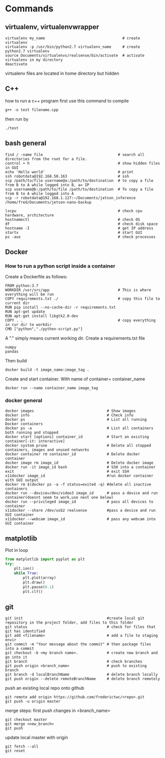 # Commands

## virtualenv, virtualenvwrapper

```
virtualenv my_name                                   # create virtualenv
virtualenv -p /usr/bin/python2.7 virtualenv_name     # create python2.7 virtualenv
source Documents/virtualenvs/realsense/bin/activate  # activate virtualenv in my directory
deactivate
```
virtualenv files are located in home directory but hidden

## C++
how to run a c++ program
first use this command to compile 
```
g++ -o test filename.cpp
```
then run by
```
./test 
```

## bash general
```
find / -name file                                  # search all directories from the root for a file. 
control + h                                        # show hidden files in GUI
echo 'Hello world'                                 # print
ssh robotdata@192.168.50.163                       # ssh
scp /path/to/file username@a:/path/to/destination  # to copy a file from B to A while logged into B, a= IP
scp username@b:/path/to/file /path/to/destination  # To copy a file from B to A while logged into A
scp -r robotdata@192.168.1.127:~/Documents/jetson_inference /home/fred/Documents/jetson-nano-backup

lscpu                                              # check cpu hardware, architecture
hostnamectl                                        # check OS 
df                                                 # check disk space
hostname -I                                        # get IP address
startx                                             # start GUI
ps -aux                                            # check processes
```

## Docker

### How to run a python script inside a container 
Create a Dockerfile as follows:
```
FROM python:3.7
WORKDIR /usr/src/app                               # This is where everything will be run
COPY requirements.txt ./                           # copy this file to current dir
RUN pip install --no-cache-dir -r requirements.txt
RUN apt-get update
RUN apt-get install libgtk2.0-dev
COPY . .                                           # copy everything in cur dir to workdir
CMD ["python","./python-script.py"]
```
A "." simply means current working dir. 
Create a requirements.txt file 
```
numpy
pandas
```
Then build 
```
docker build -t image_name:image_tag .
```
Create and start container. With name of container= container_name
``` 
docker run --name container_name image_tag
```
### docker general
```
docker images                                 # Show images
docker info                                   # Check info 
docker ps                                     # List all running Docker containers
docker ps -a                                  # List all containers both running and stopped
docker start [options] container_id           # Start an existing container[-it: interactive]
docker system prune                           # Delete all stopped containers, images and unused networks
docker container rm container_id              # Delete docker container
docker image rm image_id                      # Delete docker image
docker run -it image_id bash                  # SSH into a container
exit                                          # exit SSH
x11docker image_id                            #run docker container with GUI output
docker rm $(docker ps -a -f status=exited -q) #delete all inactive containers
docker run --device=/dev/video3 image_id      # pass a device and run container(doesnt seem to work,use next one below)
docker run --privileged image_id              # pass all devices to container
x11docker --share /dev/usb2 realsense         #pass a device and run GUI container
x11docker --webcam image_id                   # pass any webcam into GUI container
```

## matplotlib
Plot in loop
```python
from matplotlib import pyplot as plt
try:
    plt.ion()
    while True:
        plt.plot(array)
        plt.draw()
        plt.pause(0.1)
        plt.clf()
```
## git

```
git init                                      #create local git repository in the project folder, add files to this folder
git status                                    # check for files that git has identified
git add <filename>                            # add a file to staging envir
git commit -m "Your message about the commit" # then package files into a commit
git checkout -b <my branch name>.             # create new branch and go into it
git branch                                    # check branches
git push origin <branch_name>                 # push to existing branch
git branch -d localBranchName                 # delete branch locally
git push origin --delete remoteBranchName     # delete branch remotely
```
push an existing local repo onto github
```
git remote add origin https://github.com/frederictwc/<repo>.git
git push -u origin master
```
merge steps: first push changes in <branch_name>
```
git checkout master
git merge <new_branch>
git push
```
update local master with origin
```
git fetch --all
git reset
```
